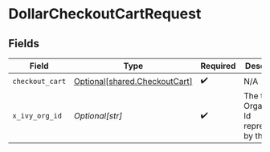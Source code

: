 # DollarCheckoutCartRequest


## Fields

| Field                                                                    | Type                                                                     | Required                                                                 | Description                                                              |
| ------------------------------------------------------------------------ | ------------------------------------------------------------------------ | ------------------------------------------------------------------------ | ------------------------------------------------------------------------ |
| `checkout_cart`                                                          | [Optional[shared.CheckoutCart]](undefined/models/shared/checkoutcart.md) | :heavy_check_mark:                                                       | N/A                                                                      |
| `x_ivy_org_id`                                                           | *Optional[str]*                                                          | :heavy_check_mark:                                                       | The target Organization Id represented by the caller                     |